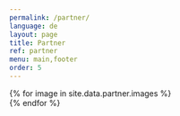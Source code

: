 ```yaml
---
permalink: /partner/
language: de
layout: page
title: Partner
ref: partner
menu: main,footer 
order: 5
---
```


<div class="c-page-partner grid-container">
  <div class="grid-x grid-padding-x grid-padding-y large-up-8 medium-up-6 small-up-4">
    {% for image in site.data.partner.images %}
      <div class="cell">
        <a href="{{ image.link }}" target="_blank"> 
          <img class="lazyload" src="{{image.lqip}}" data-src="/assets/img/partner/{{ image.file }}" alt="" width="{{ image.width }}" height="{{ image.height }}">
        </a>
      </div>
    {% endfor %}
  </div>
</div>
